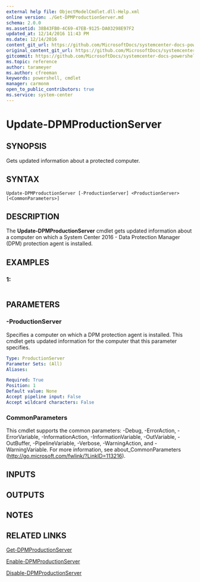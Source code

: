 ```yaml
---
external help file: ObjectModelCmdlet.dll-Help.xml
online version: ./Get-DPMProductionServer.md
schema: 2.0.0
ms.assetid: 38B43FB0-4C69-47EB-9125-DA03298E97F2
updated_at: 12/14/2016 11:43 PM
ms.date: 12/14/2016
content_git_url: https://github.com/MicrosoftDocs/systemcenter-docs-powershell/blob/master/systemcenter-cmdlets/SystemCenter2016/DataProtectionManager/v1.0/Update-DPMProductionServer.md
original_content_git_url: https://github.com/MicrosoftDocs/systemcenter-docs-powershell/blob/master/systemcenter-cmdlets/SystemCenter2016/DataProtectionManager/v1.0/Update-DPMProductionServer.md
gitcommit: https://github.com/MicrosoftDocs/systemcenter-docs-powershell/blob/96cd9bd2780eb6b78c540fa00d3b8a4313e3ed40/systemcenter-cmdlets/SystemCenter2016/DataProtectionManager/v1.0/Update-DPMProductionServer.md
ms.topic: reference
author: tarameyer
ms.author: cfreeman
keywords: powershell, cmdlet
manager: carmonm
open_to_public_contributors: true
ms.service: system-center
---
```


# Update-DPMProductionServer

## SYNOPSIS
Gets updated information about a protected computer.

## SYNTAX

```
Update-DPMProductionServer [-ProductionServer] <ProductionServer> [<CommonParameters>]
```

## DESCRIPTION
The **Update-DPMProductionServer** cmdlet gets updated information about a computer on which a System Center 2016 - Data Protection Manager (DPM) protection agent is installed.

## EXAMPLES

### 1:
```

```

## PARAMETERS

### -ProductionServer
Specifies a computer on which a DPM protection agent is installed.
This cmdlet gets updated information for the computer that this parameter specifies.

```yaml
Type: ProductionServer
Parameter Sets: (All)
Aliases: 

Required: True
Position: 1
Default value: None
Accept pipeline input: False
Accept wildcard characters: False
```

### CommonParameters
This cmdlet supports the common parameters: -Debug, -ErrorAction, -ErrorVariable, -InformationAction, -InformationVariable, -OutVariable, -OutBuffer, -PipelineVariable, -Verbose, -WarningAction, and -WarningVariable. For more information, see about_CommonParameters (http://go.microsoft.com/fwlink/?LinkID=113216).

## INPUTS

## OUTPUTS

## NOTES

## RELATED LINKS

[Get-DPMProductionServer](xref:SystemCenter2016/DataProtectionManager/v1.0/Get-DPMProductionServer.md)

[Enable-DPMProductionServer](xref:SystemCenter2016/DataProtectionManager/v1.0/Enable-DPMProductionServer.md)

[Disable-DPMProductionServer](xref:SystemCenter2016/DataProtectionManager/v1.0/Disable-DPMProductionServer.md)

